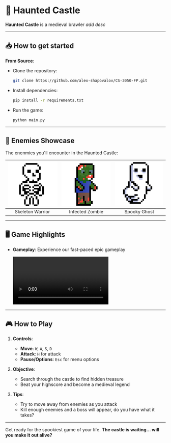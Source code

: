 # 🏰 Haunted Castle

**Haunted Castle** is a medieval brawler *add desc*

---

## 📥 How to get started

   **From Source**:
   - Clone the repository:
     ```bash
     git clone https://github.com/alex-shapovalov/CS-3050-FP.git
     ```
   - Install dependencies:
     ```bash
     pip install -r requirements.txt
     ```
   - Run the game:
     ```bash
     python main.py
     ```

---

## 👻 Enemies Showcase

The enenmies you'll encounter in the Haunted Castle:

| ![Skeleton](https://github.com/alex-shapovalov/CS-3050-FP/blob/main/sprites/skeleton_walk/skeleton_animation_1.png) | ![Zombie](https://github.com/alex-shapovalov/CS-3050-FP/blob/main/sprites/zombie_walk/zombie_animation_1.png) | ![Ghost](https://github.com/alex-shapovalov/CS-3050-FP/blob/main/sprites/ghost_walk/ghost.png) |
|:------------------------------------------:|:------------------------------------------:|:------------------------------------------:|
| Skeleton Warrior                           | Infected Zombie                            | Spooky Ghost                               |

---

## 🖥️ Game Highlights

- **Gameplay**: Experience our fast-paced epic gameplay
  
  ![Gameplay Video](https://github.com/alex-shapovalov/CS-3050-FP/blob/main/images/game.mp4)

---

## 🎮 How to Play

1. **Controls**:
   - **Move**: `W`, `A`, `S`, `D`
   - **Attack**: `H` for attack
   - **Pause/Options**: `Esc` for menu options

2. **Objective**:
   - Search through the castle to find hidden treasure
   - Beat your highscore and become a medieval legend

3. **Tips**:
   - Try to move away from enemies as you attack
   - Kill enough enemies and a boss will appear, do you have what it takes?

---

Get ready for the spookiest game of your life. **The castle is waiting... will you make it out alive?**

